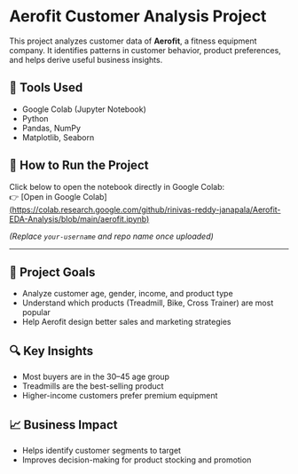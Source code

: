 


# Aerofit Customer Analysis Project

This project analyzes customer data of **Aerofit**, a fitness equipment company. It identifies patterns in customer behavior, product preferences, and helps derive useful business insights.

## 🧪 Tools Used
- Google Colab (Jupyter Notebook)
- Python
- Pandas, NumPy
- Matplotlib, Seaborn

## 🚀 How to Run the Project

Click below to open the notebook directly in Google Colab:  
👉 [Open in Google Colab][(https://colab.research.google.com/github/rinivas-reddy-janapala/Aerofit-EDA-Analysis/blob/main/aerofit.ipynb)
](https://colab.research.google.com/github/srinivas-reddy-janapala/Aerofit-EDA-Analysis/blob/main/aerofit.ipynb)

*(Replace `your-username` and repo name once uploaded)*

---

## 🎯 Project Goals
- Analyze customer age, gender, income, and product type
- Understand which products (Treadmill, Bike, Cross Trainer) are most popular
- Help Aerofit design better sales and marketing strategies

## 🔍 Key Insights
- Most buyers are in the 30–45 age group
- Treadmills are the best-selling product
- Higher-income customers prefer premium equipment

## 📈 Business Impact
- Helps identify customer segments to target
- Improves decision-making for product stocking and promotion





